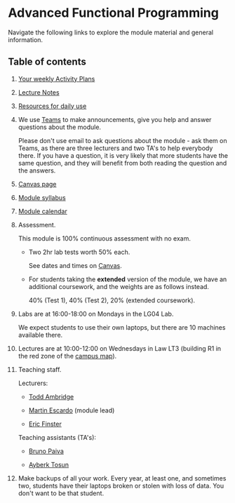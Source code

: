 # Advanced Functional Programming

Navigate the following links to explore the module material and general information.

## Table of contents

 1. [Your weekly Activity Plans](files/ActivityPlans/README.md)

 1. [Lecture Notes](files/LectureNotes/README.md)

 1. [Resources for daily use](files/Resources/resources.md)

 1. We use [Teams](https://teams.microsoft.com/l/team/19%3akoy5Xsf2j2ToFwTArOQmcibDFP1FlGbwtzNxmdEeUuA1%40thread.tacv2/conversations?groupId=a8521c67-7a73-4309-af69-9b6a19817466&tenantId=b024cacf-dede-4241-a15c-3c97d553e9f3) to make announcements, give you help and answer questions about the module.

    Please don't use email to ask questions about the module - ask them on Teams, as there are three lecturers and two TA's to help everybody there. If you have a question, it is very likely that more students have the same question, and they will benefit from both reading the question and the answers.

 1. [Canvas page](https://canvas.bham.ac.uk/courses/72991)

 1. [Module syllabus](https://www.cs.bham.ac.uk/internal/modules/2023/06-35309/)

 1. [Module calendar](files/Resources/calendar.md)

 1. Assessment.

    This module is 100% continuous assessment with no exam.

    * Two 2hr lab tests worth 50% each.

      See dates and times on [Canvas](https://canvas.bham.ac.uk/courses/72991/assignments).

    * For students taking the **extended** version of the module, we have an additional coursework, and the weights are as follows instead.

      40% (Test 1), 40% (Test 2), 20% (extended coursework).

 1. Labs are at 16:00-18:00 on Mondays in the LG04 Lab.

    We expect students to use their own laptops, but there are 10 machines available there.

 1. Lectures are at 10:00-12:00 on Wednesdays in Law LT3 (building R1 in the red zone of the [campus map](https://www.birmingham.ac.uk/contact/directions/index.aspx)).

 1. Teaching staff.

    Lecturers:

     * [Todd Ambridge]()

     * [Martin Escardo](https://www.cs.bham.ac.uk/~mhe/) (module lead)

     * [Eric Finster](https://ericfinster.github.io/)

    Teaching assistants (TA's):

     * [Bruno Paiva](https://www.birmingham.ac.uk/staff/profiles/computer-science/research-student/da-rocha-paiva-bruno.aspx)

     * [Ayberk Tosun](https://www.cs.bham.ac.uk/~axt978/)

 1. Make backups of all your work. Every year, at least one, and sometimes two, students have their laptops broken or stolen with loss of data. You don't want to be that student.